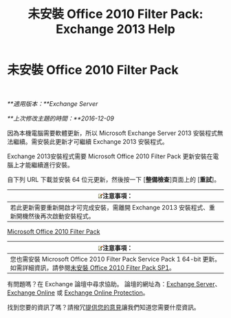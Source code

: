 ﻿---
title: '未安裝 Office 2010 Filter Pack: Exchange 2013 Help'
TOCTitle: 未安裝 Office 2010 Filter Pack
ms:assetid: 6a09ac9e-67a6-44db-94f0-aa8c89e94468
ms:mtpsurl: https://technet.microsoft.com/zh-tw/library/ms.exch.setupreadiness.msfilterpackv2notinstalled(v=EXCHG.150)
ms:contentKeyID: 50473429
ms.date: 05/21/2018
mtps_version: v=EXCHG.150
ms.translationtype: MT
---

# 未安裝 Office 2010 Filter Pack

 

_**適用版本：**Exchange Server_

_**上次修改主題的時間：**2016-12-09_

因為本機電腦需要軟體更新，所以 Microsoft Exchange Server 2013 安裝程式無法繼續。需安裝此更新才可繼續 Exchange 2013 安裝程式。

Exchange 2013安裝程式需要 Microsoft Office 2010 Filter Pack 更新安裝在電腦上才能繼續進行安裝。

自下列 URL 下載並安裝 64 位元更新，然後按一下 \[**整備檢查**\]頁面上的 \[**重試**\]。

<table>
<thead>
<tr class="header">
<th><img src="images/Bb124558.note(EXCHG.150).gif" title="注意事項" alt="注意事項" />注意事項：</th>
</tr>
</thead>
<tbody>
<tr class="odd">
<td>若此更新需要重新開啟才可完成安裝，需離開 Exchange 2013 安裝程式、重新開機然後再次啟動安裝程式。</td>
</tr>
</tbody>
</table>


[Microsoft Office 2010 Filter Pack](https://go.microsoft.com/fwlink/p/?linkid=191548)

<table>
<thead>
<tr class="header">
<th><img src="images/Bb124558.note(EXCHG.150).gif" title="注意事項" alt="注意事項" />注意事項：</th>
</tr>
</thead>
<tbody>
<tr class="odd">
<td>您也需安裝 Microsoft Office 2010 Filter Pack Service Pack 1 64-bit 更新。如需詳細資訊，請參閱<a href="office-2010-filter-pack-sp1-not-installed-exchange-2013-help.md">未安裝 Office 2010 Filter Pack SP1</a>。</td>
</tr>
</tbody>
</table>


有問題嗎？在 Exchange 論壇中尋求協助。 論壇的網址為：[Exchange Server](https://go.microsoft.com/fwlink/p/?linkid=60612)、 [Exchange Online](https://go.microsoft.com/fwlink/p/?linkid=267542) 或 [Exchange Online Protection](https://go.microsoft.com/fwlink/p/?linkid=285351)。

找到您要的資訊了嗎？請撥冗[提供您的意見](mailto:exsetuphelpfeedback@microsoft.com?subject=exchange%202013%20setup%20help%20feedbac)讓我們知道您需要什麼資訊。

